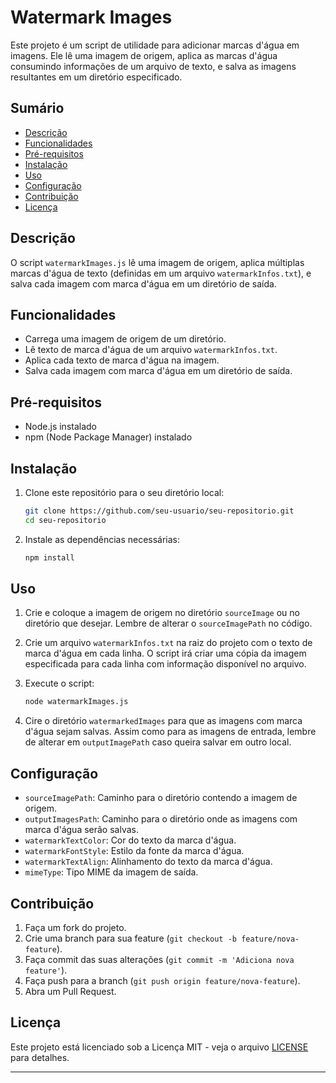 # Watermark Images

Este projeto é um script de utilidade para adicionar marcas d'água em imagens. Ele lê uma imagem de origem, aplica as marcas d'água consumindo informações de um arquivo de texto, e salva as imagens resultantes em um diretório especificado.

## Sumário

- [Descrição](#descrição)
- [Funcionalidades](#funcionalidades)
- [Pré-requisitos](#pré-requisitos)
- [Instalação](#instalação)
- [Uso](#uso)
- [Configuração](#configuração)
- [Contribuição](#contribuição)
- [Licença](#licença)

## Descrição

O script `watermarkImages.js` lê uma imagem de origem, aplica múltiplas marcas d'água de texto (definidas em um arquivo `watermarkInfos.txt`), e salva cada imagem com marca d'água em um diretório de saída.

## Funcionalidades

- Carrega uma imagem de origem de um diretório.
- Lê texto de marca d'água de um arquivo `watermarkInfos.txt`.
- Aplica cada texto de marca d'água na imagem.
- Salva cada imagem com marca d'água em um diretório de saída.

## Pré-requisitos

- Node.js instalado
- npm (Node Package Manager) instalado

## Instalação

1. Clone este repositório para o seu diretório local:

   ```bash
   git clone https://github.com/seu-usuario/seu-repositorio.git
   cd seu-repositorio
   ```

2. Instale as dependências necessárias:
   ```bash
   npm install
   ```

## Uso

1. Crie e coloque a imagem de origem no diretório `sourceImage` ou no diretório que desejar. Lembre de alterar o `sourceImagePath` no código.
2. Crie um arquivo `watermarkInfos.txt` na raiz do projeto com o texto de marca d'água em cada linha. O script irá criar uma cópia da imagem especificada para cada linha com informação disponível no arquivo.
3. Execute o script:

   ```bash
   node watermarkImages.js
   ```

4. Cire o diretório `watermarkedImages` para que as imagens com marca d'água sejam salvas. Assim como para as imagens de entrada, lembre de alterar em `outputImagePath` caso queira salvar em outro local.

## Configuração

- `sourceImagePath`: Caminho para o diretório contendo a imagem de origem.
- `outputImagesPath`: Caminho para o diretório onde as imagens com marca d'água serão salvas.
- `watermarkTextColor`: Cor do texto da marca d'água.
- `watermarkFontStyle`: Estilo da fonte da marca d'água.
- `watermarkTextAlign`: Alinhamento do texto da marca d'água.
- `mimeType`: Tipo MIME da imagem de saída.

## Contribuição

1. Faça um fork do projeto.
2. Crie uma branch para sua feature (`git checkout -b feature/nova-feature`).
3. Faça commit das suas alterações (`git commit -m 'Adiciona nova feature'`).
4. Faça push para a branch (`git push origin feature/nova-feature`).
5. Abra um Pull Request.

## Licença

Este projeto está licenciado sob a Licença MIT - veja o arquivo [LICENSE](LICENSE) para detalhes.

---
